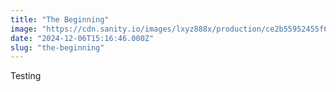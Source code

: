 ```yaml
---
title: "The Beginning"
image: "https://cdn.sanity.io/images/lxyz888x/production/ce2b55952455f6b044b8472d45fa092770da9f70-1200x676.png"
date: "2024-12-06T15:16:46.000Z"
slug: "the-beginning"
---
```


<p>Testing</p>